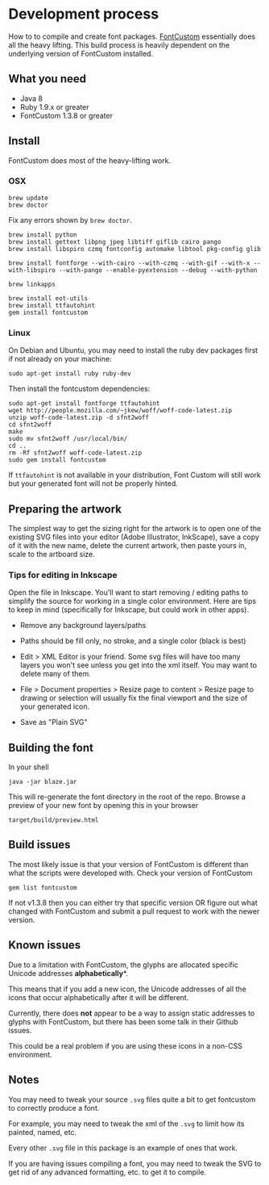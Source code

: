 # Development process

How to to compile and create font packages.  [FontCustom](https://github.com/FontCustom/fontcustom)
essentially does all the heavy lifting.  This build process is heavily dependent on the underlying
version of FontCustom installed.

## What you need

 - Java 8
 - Ruby 1.9.x or greater
 - FontCustom 1.3.8 or greater

## Install

FontCustom does most of the heavy-lifting work.

### OSX

    brew update
    brew doctor

Fix any errors shown by `brew doctor`.

    brew install python
    brew install gettext libpng jpeg libtiff giflib cairo pango
    brew install libspiro czmq fontconfig automake libtool pkg-config glib

    brew install fontforge --with-cairo --with-czmq --with-gif --with-x --with-libspiro --with-pango --enable-pyextension --debug --with-python

    brew linkapps

    brew install eot-utils
    brew install ttfautohint
    gem install fontcustom

### Linux

On Debian and Ubuntu, you may need to install the ruby dev packages first
if not already on your machine:

    sudo apt-get install ruby ruby-dev

Then install the fontcustom dependencies:

    sudo apt-get install fontforge ttfautohint
    wget http://people.mozilla.com/~jkew/woff/woff-code-latest.zip
    unzip woff-code-latest.zip -d sfnt2woff
    cd sfnt2woff
    make
    sudo mv sfnt2woff /usr/local/bin/
    cd ..
    rm -Rf sfnt2woff woff-code-latest.zip
    sudo gem install fontcustom

If `ttfautohint` is not available in your distribution,
Font Custom will still work but your generated font will
not be properly hinted.

## Preparing the artwork

The simplest way to get the sizing right for the artwork is to open one of the
existing SVG files into your editor (Adobe Illustrator, InkScape), save a
copy of it with the new name, delete the current artwork, then paste yours in,
scale to the artboard size.

### Tips for editing in Inkscape

Open the file in Inkscape.  You'll want to start removing / editing paths to
simplify the source for working in a single color environment.  Here are 
tips to keep in mind (specifically for Inkscape, but could work in other apps).

- Remove any background layers/paths

- Paths should be fill only, no stroke, and a single color (black is best)

- Edit > XML Editor is your friend.  Some svg files will have too many layers
you won't see unless you get into the xml itself.  You may want to delete
many of them.

- File > Document properties > Resize page to content > 
Resize page to drawing or selection will usually fix the final viewport and
the size of your generated icon.
    
- Save as "Plain SVG"

## Building the font

In your shell

    java -jar blaze.jar

This will re-generate the font directory in the root of the repo.  Browse a 
preview of your new font by opening this in your browser

    target/build/preview.html

## Build issues

The most likely issue is that your version of FontCustom is different than what
the scripts were developed with.  Check your version of FontCustom

    gem list fontcustom

If not v1.3.8 then you can either try that specific version OR figure out what
changed with FontCustom and submit a pull request to work with the newer version.

## Known issues

Due to a limitation with FontCustom, the glyphs are allocated specific Unicode
addresses **alphabetically***.

This means that if you add a new icon, the Unicode addresses
of all the icons that occur alphabetically after it will be different.

Currently, there does **not** appear to be a way to assign static addresses
to glyphs with FontCustom, but there has been some talk in their
Github issues.

This could be a real problem if you are using these icons in a non-CSS
environment.

## Notes

You may need to tweak your source `.svg` files quite a bit to get fontcustom to correctly produce a font.

For example, you may need to tweak the xml of the `.svg` to limit how its painted, named, etc.

Every other `.svg` file in this package is an example of ones that work.

If you are having issues compiling a font, you may need to tweak the
SVG to get rid of any advanced formatting, etc. to get it to compile.

